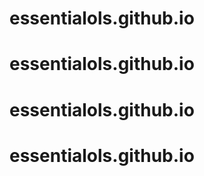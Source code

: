 # essentialols.github.io
# essentialols.github.io
# essentialols.github.io
# essentialols.github.io
